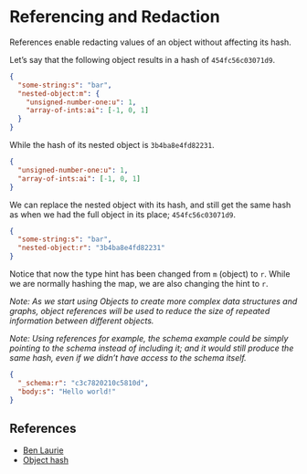 # Referencing and Redaction

References enable redacting values of an object without affecting its hash.

Let’s say that the following object results in a hash of `454fc56c03071d9`.

```json
{
  "some-string:s": "bar",
  "nested-object:m": {
    "unsigned-number-one:u": 1,
    "array-of-ints:ai": [-1, 0, 1]
  }
}
```

While the hash of its nested object is `3b4ba8e4fd82231`.

```json
{
  "unsigned-number-one:u": 1,
  "array-of-ints:ai": [-1, 0, 1]
}
```

We can replace the nested object with its hash, and still get the same hash as
when we had the full object in its place; `454fc56c03071d9`.

```json
{
  "some-string:s": "bar",
  "nested-object:r": "3b4ba8e4fd82231"
}
```

Notice that now the type hint has been changed from `m` (object) to `r`.
While we are normally hashing the map, we are also changing the hint to `r`.

_Note: As we start using Objects to create more complex data structures and
graphs, object references will be used to reduce the size of repeated
information between different objects._

_Note: Using references for example, the schema example could be simply
pointing to the schema instead of including it; and it would still produce
the same hash, even if we didn’t have access to the schema itself._

```json
{
  "_schema:r": "c3c7820210c5810d",
  "body:s": "Hello world!"
}
```

## References

* [Ben Laurie]
* [Object hash]

[Ben Laurie]: https://github.com/benlaurie
[Object hash]: https://github.com/benlaurie/objecthash
